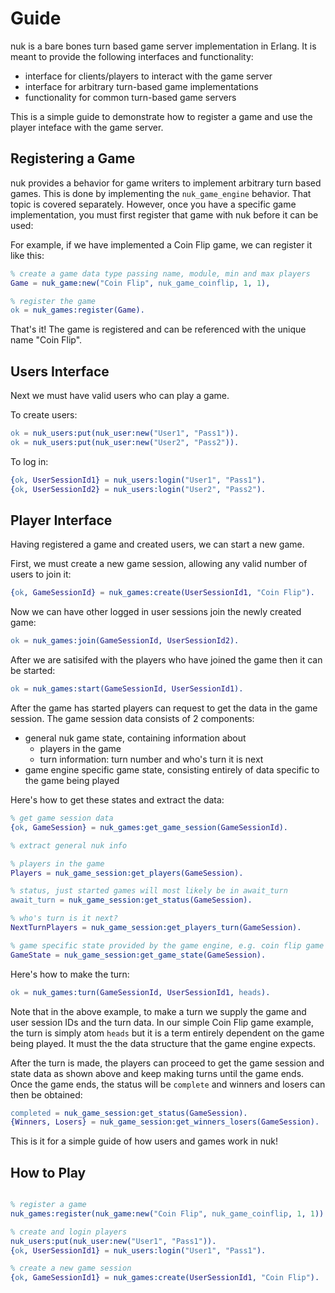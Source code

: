 Guide
=====

nuk is a bare bones turn based game server implementation in Erlang. It is meant to provide the following interfaces and functionality:

- interface for clients/players to interact with the game server
- interface for arbitrary turn-based game implementations
- functionality for common turn-based game servers

This is a simple guide to demonstrate how to register a game and use the player inteface with the game server.

Registering a Game
------------------

nuk provides a behavior for game writers to implement arbitrary turn based games. This is done by implementing the `nuk_game_engine` behavior. That topic is covered separately. However, once you have a specific game implementation, you must first register that game with nuk before it can be used:

For example, if we have implemented a Coin Flip game, we can register it like this:

```erlang
% create a game data type passing name, module, min and max players
Game = nuk_game:new("Coin Flip", nuk_game_coinflip, 1, 1),

% register the game
ok = nuk_games:register(Game).
```

That's it! The game is registered and can be referenced with the unique name "Coin Flip".

Users Interface
---------------

Next we must have valid users who can play a game.

To create users:

```erlang
ok = nuk_users:put(nuk_user:new("User1", "Pass1")).
ok = nuk_users:put(nuk_user:new("User2", "Pass2")).
```

To log in:

```erlang
{ok, UserSessionId1} = nuk_users:login("User1", "Pass1").
{ok, UserSessionId2} = nuk_users:login("User2", "Pass2").
```

Player Interface
----------------

Having registered a game and created users, we can start a new game.

First, we must create a new game session, allowing any valid number of users to join it:

```erlang
{ok, GameSessionId} = nuk_games:create(UserSessionId1, "Coin Flip").
```

Now we can have other logged in user sessions join the newly created game:

```erlang
ok = nuk_games:join(GameSessionId, UserSessionId2).
```

After we are satisifed with the players who have joined the game then it can be started:

```erlang
ok = nuk_games:start(GameSessionId, UserSessionId1).
```

After the game has started players can request to get the data in the game session. The game session data consists of 2 components:

- general nuk game state, containing information about
    - players in the game
    - turn information: turn number and who's turn it is next
- game engine specific game state, consisting entirely of data specific to the game being played

Here's how to get these states and extract the data:

```erlang
% get game session data
{ok, GameSession} = nuk_games:get_game_session(GameSessionId).

% extract general nuk info

% players in the game
Players = nuk_game_session:get_players(GameSession).

% status, just started games will most likely be in await_turn
await_turn = nuk_game_session:get_status(GameSession).

% who's turn is it next?
NextTurnPlayers = nuk_game_session:get_players_turn(GameSession).

% game specific state provided by the game engine, e.g. coin flip game above
GameState = nuk_game_session:get_game_state(GameSession).
```

Here's how to make the turn:

```erlang
ok = nuk_games:turn(GameSessionId, UserSessionId1, heads).
```

Note that in the above example, to make a turn we supply the game and user session IDs and the turn data. In our simple Coin Flip game example, the turn is simply atom `heads` but it is a term entirely dependent on the game being played. It must the the data structure that the game engine expects.

After the turn is made, the players can proceed to get the game session and state data as shown above and keep making turns until the game ends. Once the game ends, the status will be `complete` and winners and losers can then be obtained:

```erlang
completed = nuk_game_session:get_status(GameSession).
{Winners, Losers} = nuk_game_session:get_winners_losers(GameSession).
```

This is it for a simple guide of how users and games work in nuk!

How to Play
-----------

```erlang

% register a game
nuk_games:register(nuk_game:new("Coin Flip", nuk_game_coinflip, 1, 1)).

% create and login players
nuk_users:put(nuk_user:new("User1", "Pass1")).
{ok, UserSessionId1} = nuk_users:login("User1", "Pass1").

% create a new game session
{ok, GameSessionId1} = nuk_games:create(UserSessionId1, "Coin Flip").

```
